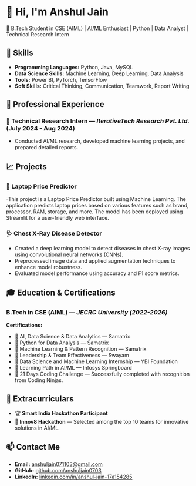 # 👋 Hi, I'm Anshul Jain
🚀 B.Tech Student in CSE (AIML) | AI/ML Enthusiast | Python | Data Analyst | Technical Research Intern

## 🧰 Skills
- **Programming Languages:** Python, Java, MySQL  
- **Data Science Skills:** Machine Learning, Deep Learning, Data Analysis  
- **Tools:** Power BI, PyTorch, TensorFlow  
- **Soft Skills:** Critical Thinking, Communication, Teamwork, Report Writing

## 💼 Professional Experience
### 🔬 Technical Research Intern — *IterativeTech Research Pvt. Ltd.* (July 2024 - Aug 2024)
- Conducted AI/ML research, developed machine learning projects, and prepared detailed reports.

## 📈 Projects
### 🔎 Laptop Price Predictor
-This project is a Laptop Price Predictor built using Machine Learning. The application predicts laptop prices based on various features such as brand, processor, RAM, storage, and more. The model has been deployed using Streamlit for a user-friendly web interface.

### 🩺 Chest X-Ray Disease Detector
- Created a deep learning model to detect diseases in chest X-ray images using convolutional neural networks (CNNs).  
- Preprocessed image data and applied augmentation techniques to enhance model robustness.  
- Evaluated model performance using accuracy and F1 score metrics.

## 🎓 Education & Certifications
### B.Tech in CSE (AIML) — *JECRC University (2022-2026)*

**Certifications:**
- 📜 AI, Data Science & Data Analytics — Samatrix  
- 📜 Python for Data Analysis — Samatrix  
- 📜 Machine Learning & Pattern Recognition — Samatrix  
- 📜 Leadership & Team Effectiveness — Swayam  
- 📜 Data Science and Machine Learning Internship — YBI Foundation  
- 📜 Learning Path in AI/ML — Infosys Springboard  
- 📜 21 Days Coding Challenge — Successfully completed with recognition from Coding Ninjas.

## 🏅 Extracurriculars
- 🏆 **Smart India Hackathon Participant**
- 🚀 **Innov8 Hackathon** — Selected among the top 10 teams for innovative solutions in AI/ML.

## 📫 Contact Me
- **Email:** [anshuljain071103@gmail.com](mailto:anshuljain071103@gmail.com)  
- **GitHub:** [github.com/anshuljain0703](https://github.com/anshuljain0703)  
- **LinkedIn:** [linkedin.com/in/anshul-jain-17a154285](https://www.linkedin.com/in/anshul-jain-17a154285)
